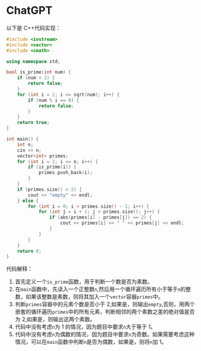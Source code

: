 # ChatGPT

以下是 C++代码实现：

```cpp  
#include <iostream>  
#include <vector>  
#include <cmath>

using namespace std;

bool is_prime(int num) {  
    if (num < 2) {  
        return false;  
    }  
    for (int i = 2; i <= sqrt(num); i++) {  
        if (num % i == 0) {  
            return false;  
        }  
    }  
    return true;  
}

int main() {  
    int n;  
    cin >> n;  
    vector<int> primes;  
    for (int i = 2; i <= n; i++) {  
        if (is_prime(i)) {  
            primes.push_back(i);  
        }  
    }  
    if (primes.size() < 2) {  
        cout << "empty" << endl;  
    } else {  
        for (int i = 0; i < primes.size() - 1; i++) {  
            for (int j = i + 1; j < primes.size(); j++) {  
                if (abs(primes[i] - primes[j]) == 2) {  
                    cout << primes[i] << " " << primes[j] << endl;  
                }  
            }  
        }  
    }  
    return 0;  
}
```

代码解释：

1. 首先定义一个`is_prime`函数，用于判断一个数是否为素数。  
2. 在`main`函数中，先读入一个正整数`n`,然后用一个循环遍历所有小于等于`n`的整数，如果该整数是素数，则将其加入一个`vector`容器`primes`中。  
3. 判断`primes`容器中的元素个数是否小于 2,如果是，则输出`empty`,否则，用两个嵌套的循环遍历`primes`中的所有元素，判断相邻的两个素数之差的绝对值是否为 2,如果是，则输出这两个素数。  
4. 代码中没有考虑`n`为 1 的情况，因为题目中要求`n`大于等于 1。  
5. 代码中没有考虑`n`为偶数的情况，因为题目中要求`n`为奇数。如果需要考虑这种情况，可以在`main`函数中判断`n`是否为偶数，如果是，则将`n`加 1。
